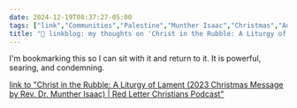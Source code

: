 ```yaml
---
date: 2024-12-19T08:37:27-05:00
tags: ["link","Communities","Palestine","Munther Isaac","Christmas","Advent","incarnation"]
title: "🔗 linkblog: my thoughts on 'Christ in the Rubble: A Liturgy of Lament (2023 Christmas Message by Rev. Dr. Munther Isaac) | Red Letter Christians Podcast'"
---
```

I'm bookmarking this so I can sit with it and return to it. It is powerful, searing, and condemning.

[link to "Christ in the Rubble: A Liturgy of Lament (2023 Christmas Message by Rev. Dr. Munther Isaac) | Red Letter Christians Podcast"](https://redletterchristians.podbean.com/e/christ-in-the-rubble-a-liturgy-of-lament-2023-christmas-message-by-rev-dr-munther-isaac/)